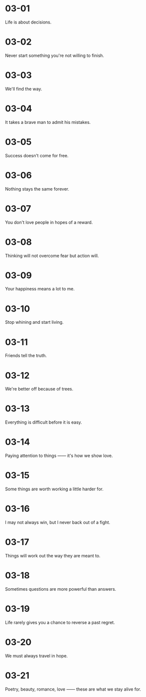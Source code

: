 # 03-01

Life is about decisions.

# 03-02

Never start something you're not willing to finish.

# 03-03

We'll find the way.

# 03-04

It takes a brave man to admit his mistakes.

# 03-05

Success doesn't come for free.

# 03-06

Nothing stays the same forever.

# 03-07

You don't love people in hopes of a reward.

# 03-08

Thinking will not overcome fear but action will.

# 03-09

Your happiness means a lot to me.

# 03-10

Stop whining and start living.

# 03-11

Friends tell the truth.

# 03-12

We're better off because of trees.

# 03-13

Everything is difficult before it is easy.

# 03-14

Paying attention to things —— it's how we show love.

# 03-15

Some things are worth working a little harder for.

# 03-16

I may not always win, but I never back out of a fight.

# 03-17

Things will work out the way they are meant to.

# 03-18

Sometimes questions are more powerful than answers.

# 03-19

Life rarely gives you a chance to reverse a past regret.

# 03-20

We must always travel in hope.

# 03-21

Poetry, beauty, romance, love —— these are what we stay alive for.
